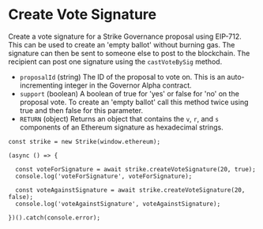 # Create Vote Signature

Create a vote signature for a Strike Governance proposal using EIP-712. This can be used to create an 'empty ballot' without burning gas. The signature can then be sent to someone else to post to the blockchain. The recipient can post one signature using the `castVoteBySig` method.

* `proposalId` \(string\) The ID of the proposal to vote on. This is an auto-incrementing integer in the Governor Alpha contract.
* `support` \(boolean\) A boolean of true for 'yes' or false for 'no' on the proposal vote. To create an 'empty ballot' call this method twice using true and then false for this parameter.
* `RETURN` \(object\) Returns an object that contains the `v`, `r`, and `s` components of an Ethereum signature as hexadecimal strings.

```text
const strike = new Strike(window.ethereum);

(async () => {

  const voteForSignature = await strike.createVoteSignature(20, true);
  console.log('voteForSignature', voteForSignature);

  const voteAgainstSignature = await strike.createVoteSignature(20, false);
  console.log('voteAgainstSignature', voteAgainstSignature);

})().catch(console.error);
```

